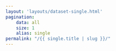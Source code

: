 ```yaml
---
layout: 'layouts/dataset-single.html'
pagination:
    data: all
    size: 1
    alias: single
permalink: "/{{ single.title | slug }}/"
---
```

